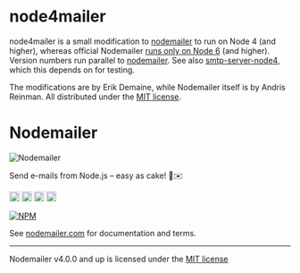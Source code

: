 # node4mailer

node4mailer is a small modification to [nodemailer](https://nodemailer.com/)
to run on Node 4 (and higher), whereas official Nodemailer
[runs only on Node 6](https://nodemailer.com/about/#requirements)
(and higher).
Version numbers run parallel to
[nodemailer](https://www.npmjs.com/package/nodemailer).
See also [smtp-server-node4](https://github.com/edemaine/smtp-server-node4),
which this depends on for testing.

The modifications are by Erik Demaine, while Nodemailer itself
is by Andris Reinman.  All distributed under the [MIT license](./LICENSE).

# Nodemailer

![Nodemailer](https://raw.githubusercontent.com/nodemailer/nodemailer/master/assets/nm_logo_200x136.png)

Send e-mails from Node.js – easy as cake! 🍰✉️

<a href="https://gitter.im/nodemailer/nodemailer?utm_source=badge&utm_medium=badge&utm_campaign=pr-badge&utm_content=badge"><img src="https://badges.gitter.im/Join Chat.svg" alt="Gitter chat" height="18"></a> <a href="http://travis-ci.org/nodemailer/nodemailer"><img src="https://secure.travis-ci.org/nodemailer/nodemailer.svg" alt="Build Status" height="18"></a> <a href="http://badge.fury.io/js/nodemailer"><img src="https://badge.fury.io/js/nodemailer.svg" alt="NPM version" height="18"></a> <a href="https://www.npmjs.com/package/nodemailer"><img src="https://img.shields.io/npm/dt/nodemailer.svg" alt="NPM downloads" height="18"></a>

[![NPM](https://nodei.co/npm/nodemailer.png?downloads=true&downloadRank=true&stars=true)](https://nodei.co/npm/nodemailer/)

See [nodemailer.com](https://nodemailer.com/) for documentation and terms.

-------

Nodemailer v4.0.0 and up is licensed under the [MIT license](./LICENSE)

